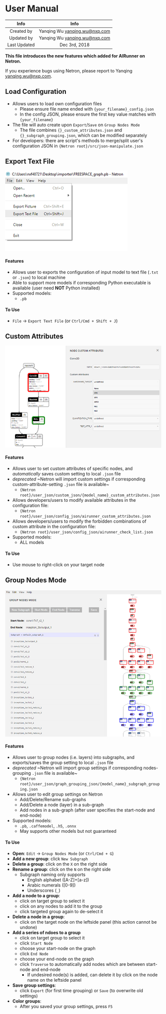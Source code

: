 # User Manual

| Info | Info |
|:---:|:---:|
| Created by | Yanqing Wu <yanqing.wu@nxp.com> |
| Updated by | Yanqing Wu <yanqing.wu@nxp.com> |
| Last Updated | Dec 3rd, 2018 |

__This file introduces the new features which added for AIRunner on Netron.__

If you experience bugs using Netron, please report to Yanqing <yanqing.wu@nxp.com>.

## Load Configuration
- Allows users to load own configuration files
	- Please ensure file name ended with `{your_filename}_config.json`
	- In the config JSON, please ensure the first key value matches with `{your_filename}`
- The file will auto create upon `Export`/`Save` on `Group Nodes Mode`
	- The file combines `{}_custom_attributes.json` and `{}_subgraph_grouping.json`, which can be modified separately
- For developers: there are script's methods to merge/split user's configuration JSON in `{Netron root}/src/json-manipulate.json`

## Export Text File
![alt text][text_export]

#### Features
- Allows user to exports the configuration of input model to text file (`.txt` or `.json`) to local machine
- Able to support more models if corresponding Python executable is available (user need __NOT__ Python installed)
- Supported models:
	- `.pb`

#### To Use
- `File` -> `Export Text File` (or `Ctrl/Cmd + Shift + J`)

## Custom Attributes
![alt text][custom_attr]

#### Features
- Allows user to set custom attributes of specific nodes, and _automatically_ saves custom setting to local `.json` file
- _deprecated_ ~Netron will import custom settings if corresponding custom-attribute-setting `.json` file is available~
	- `{Netron root}/user_json/custom_json/{model_name}_custom_attributes.json`
- Allows developers/users to modify available attributes in the configuration file:
	- `{Netron root}/user_json/config_json/airunner_custom_attributes.json`
- Allows developers/users to modify the forbidden combinations of custom attribute in the configuration file:
	- `{Netron root}/user_json/config_json/airunner_check_list.json`
- Supported models:
	- ALL models

#### To Use
- Use mouse to right-click on your target node

## Group Nodes Mode
![alt text][group_node_mode]

#### Features
- Allows user to group nodes (i.e. layers) into subgraphs, and exports/saves the group setting to local `.json` file
- _deprecated_ ~Netron will import group settings if corresponding nodes-grouping `.json` file is available~
	- `{Netron root}/user_json/graph_grouping_json/{model_name}_subgraph_grouping.json`
- Allows user to edit group settings on Netron
	- Add/Delete/Rename sub-graphs
	- Add/Delete a node (layer) in a sub-graph
	- Add nodes in a sub-graph (after user specifies the start-node and end-node)
- Supported models:
	- `.pb`, `.caffemodel`, `.h5`, `.onnx`
	- May supports other models but not guaranteed

#### To Use
- __Open__: `Edit` -> `Group Nodes Mode` (or `Ctrl/Cmd + G`)
- __Add a new group__: click `New Subgraph`
- __Delete a group__: click on the `X` on the right side
- __Rename a group__: click on the `N` on the right side
	- Subgraph naming only supports
		- English alphabet ([A-Z]+[a-z])
		- Arabic numerals ([0-9])
		- Underscores (`_`)
- __Add a node to a group__: 
	- click on target group to select it
	- click on any nodes to add it to the group
	- click targeted group again to de-select it
- __Delete a node in a group__:
	- click on the target node on the leftside panel (this action cannot be undone)
- __Add a series of ndoes to a group__
	- click on target group to select it
	- click `Start Node`
	- choose your start-node on the graph
	- click `End Node`
	- choose your end-node on the graph
	- click `Traverse` to automatically add nodes which are between start-node and end-node
		- If undesired node(s) is added, can delete it by click on the node name on the leftside panel
- __Save group settings__:
	- click `Export` (for first time grouping) or `Save` (to overwrite old settings)
- __Color groups__:
	- After you saved your group settings, press `F5`

[text_export]: media/user_manual/text_export.png "Export Text File"
[custom_attr]: media/user_manual/node_right_click.PNG "Edit Node Custom Attributes (Right-click Node)"
[group_node_mode]: media/user_manual/subgraph_2.PNG "Group Node Mode"